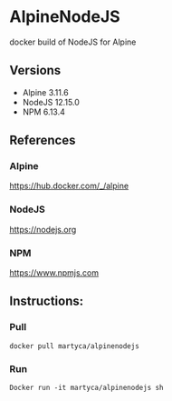 # AlpineNodeJS
docker build of NodeJS for Alpine

## Versions
- Alpine 3.11.6
- NodeJS 12.15.0
- NPM    6.13.4

## References
### Alpine
https://hub.docker.com/_/alpine
### NodeJS
https://nodejs.org
### NPM
https://www.npmjs.com

## Instructions:
### Pull
`docker pull martyca/alpinenodejs`
### Run
`Docker run -it martyca/alpinenodejs sh`
